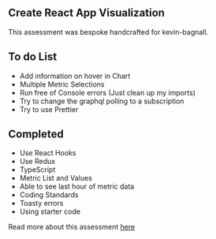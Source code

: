 ## Create React App Visualization

This assessment was bespoke handcrafted for kevin-bagnall.

## To do List
- Add information on hover in Chart
- Multiple Metric Selections
- Run free of Console errors (Just clean up my imports)
- Try to change the graphql polling to a subscription
- Try to use Prettier


## Completed
- Use React Hooks
- Use Redux
- TypeScript
- Metric List and Values
- Able to see last hour of metric data
- Coding Standards
- Toasty errors
- Using starter code


Read more about this assessment [here](https://react.eogresources.com)
